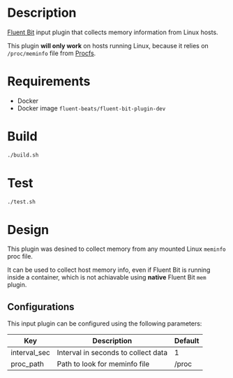 # Description

[Fluent Bit](https://fluentbit.io) input plugin that collects memory information from Linux hosts.

This plugin **will only work** on hosts running Linux, because it relies on `/proc/meminfo` file from [Procfs](https://en.wikipedia.org/wiki/Procfs).

# Requirements

- Docker
- Docker image `fluent-beats/fluent-bit-plugin-dev`

# Build
```bash
./build.sh
```

# Test
```bash
./test.sh
 ```

# Design

This plugin was desined to collect memory from any mounted Linux `meminfo` proc file.

It can be used to collect host memory info, even if Fluent Bit is running inside a container, which is not achiavable using **native** Fluent Bit `mem` plugin.

## Configurations

This input plugin can be configured using the following parameters:

| Key  | Description | Default |
| ---- | ----------- | ------ |
| interval_sec | Interval in seconds to collect data  | 1 |
| proc_path | Path to look for meminfo file  | /proc |

